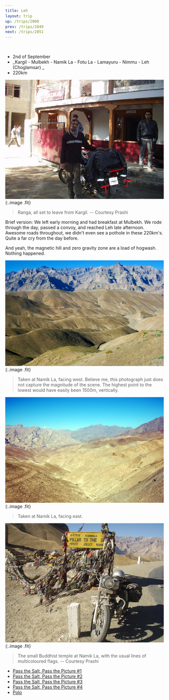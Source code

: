 ```yaml
---
title: Leh
layout: trip
up: /trips/2008
prev: /trips/2049
next: /trips/2051
---
```


&nbsp;

- 2nd of September
- _Kargil - Mulbekh - Namik La - Fotu La - Lamayuru - Nimmu               - Leh (Choglamsar) _
- 220km


![P2010097.JPG](/images/photos/P2010097.JPG 'P2010097.JPG'){:.image .fit}

>  Ranga, all set to leave from Kargil. -- Courtesy             Prashi 

Brief version: We left early morning and had breakfast at             Mulbekh. We rode through the day, passed a convoy, and reached             Leh late afternoon. Awesome roads throughout, we didn't even see             a pothole in these 220km's. Quite a far cry from the day before.

And yeah, the magnetic hill and zero gravity zone are a load             of hogwash. Nothing happened.

![DSC_0278.JPG](/images/photos/DSC_0278.JPG 'DSC_0278.JPG'){:.image .fit}

>  Taken at Namik La, facing west. Believe me, this             photograph just does not capture the magnitude of the scene. The             highest point to the lowest would have easily been 1500m,             vertically. 

![DSC_0279.JPG](/images/photos/DSC_0279.JPG 'DSC_0279.JPG'){:.image .fit}

>  Taken at Namik La, facing east. 

![P2010109.JPG](/images/photos/P2010109.JPG 'P2010109.JPG'){:.image .fit}

>  The small Buddhist temple at Namik La, with the             usual lines of multicoloured flags. -- Courtesy Prashi 


* [Pass the Salt, Pass the Picture #1](/trips/2051)
* [Pass the Salt, Pass the Picture #2](/trips/2052)
* [Pass the Salt, Pass the Picture #3](/trips/2053)
* [Pass the Salt, Pass the Picture #4](/trips/2054)
* [Polo](/trips/2055)

